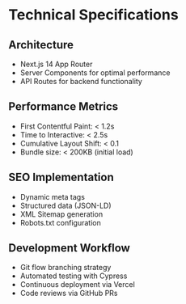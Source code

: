 # Technical Specifications

## Architecture

- Next.js 14 App Router
- Server Components for optimal performance
- API Routes for backend functionality

## Performance Metrics

- First Contentful Paint: < 1.2s
- Time to Interactive: < 2.5s
- Cumulative Layout Shift: < 0.1
- Bundle size: < 200KB (initial load)

## SEO Implementation

- Dynamic meta tags
- Structured data (JSON-LD)
- XML Sitemap generation
- Robots.txt configuration

## Development Workflow

- Git flow branching strategy
- Automated testing with Cypress
- Continuous deployment via Vercel
- Code reviews via GitHub PRs
